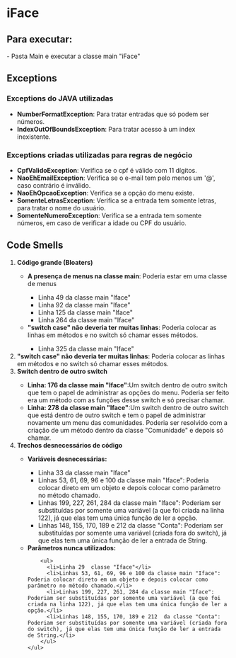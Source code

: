 # iFace
<h2> Para executar: </h2>
- Pasta Main e executar a classe main "iFace"
<h2> Exceptions </h2>
<h3> Exceptions do JAVA utilizadas </h3>
<ul>
  <li><strong>NumberFormatException</strong>: Para tratar entradas que só podem ser números.</li>
  <li><strong>IndexOutOfBoundsException</strong>: Para tratar acesso à um index inexistente.</li>
</ul>
<h3> Exceptions criadas utilizadas para regras de negócio </h3>
<ul>
  <li><strong>CpfValidoException</strong>: Verifica se o cpf é válido com 11 dígitos.</li>
  <li><strong>NaoEhEmailException</strong>: Verifica se o e-mail tem pelo menos um '@', caso contrário é inválido.</li>
  <li><strong>NaoEhOpcaoException</strong>: Verifica se a opção do menu existe.</li>
  <li><strong>SomenteLetrasException</strong>: Verifica se a entrada tem somente letras, para tratar o nome do usuário.</li> 
  <li><strong>SomenteNumeroException</strong>: Verifica se a entrada tem somente números, em caso de verificar a idade ou CPF do usuário.</li>
</ul>
<h2> Code Smells </h2>
<ol>
  <li><strong>Código grande (Bloaters)</strong></li>
  <ul>
  <li><strong>A presença de menus na classe main</strong>: Poderia estar em uma classe de menus </li>
    <ul>
      <li>Linha 49 da classe main "Iface"</li>
      <li>Linha 92 da classe main "Iface"</li>
      <li>Linha 125 da classe main "Iface"</li>
      <li>Linha 264 da classe main "Iface"</li>
  </ul>
    <li><strong>"switch case" não deveria ter muitas linhas</strong>: Poderia colocar as linhas em métodos e no switch só chamar esses métodos.</li>
     <ul>
      <li>Linha 325 da classe main "Iface"</li>
  </ul>
  </ul>
  <li><strong>"switch case" não deveria ter muitas linhas</strong>: Poderia colocar as linhas em métodos e no switch só chamar esses métodos.</li>
  </ul>
  <li><strong>Switch dentro de outro switch</strong></li>
  <ul>
  <li><strong>Linha: 176 da classe main "Iface"</strong>:Um switch dentro de outro switch que tem o papel de administrar as opções do menu. Poderia ser feito era um método com as funções desse switch e só precisar chamar. </li>
  <li><strong>Linha: 278 da classe main "Iface"</strong>:Um switch dentro de outro switch que está dentro de outro switch e tem o papel de administrar novamente um menu das comunidades. Poderia ser resolvido com a criação de um método dentro da classe "Comunidade" e depois só chamar.</li>
  </ul>
  <li><strong>Trechos desnecessários de código</strong></li>
    <ul>
      <li><strong>Variáveis desnecessárias: </strong> </li>
        <ul>
          <li>Linha 33 da classe main "Iface"</li>
          <li>Linhas 53, 61, 69, 96 e 100 da classe main "Iface": Poderia colocar direto em um objeto e depois colocar como parâmetro no método chamado.</li>
          <li>Linhas 199, 227, 261, 284 da classe main "Iface": Poderiam ser substituídas por somente uma variável (a que foi criada na linha 122), já que elas tem uma única função de ler a opção.</li>
          <li>Linhas 148, 155, 170, 189 e 212  da classe "Conta": Poderiam ser substituídas por somente uma variável (criada fora do switch), já que elas tem uma única função de ler a entrada de String.</li>
        </ul>
      <li><strong>Parâmetros nunca utilizados: </strong> </li>
  
        <ul>
          <li>Linha 29  classe "Iface"</li>
          <li>Linhas 53, 61, 69, 96 e 100 da classe main "Iface": Poderia colocar direto em um objeto e depois colocar como parâmetro no método chamado.</li>
          <li>Linhas 199, 227, 261, 284 da classe main "Iface": Poderiam ser substituídas por somente uma variável (a que foi criada na linha 122), já que elas tem uma única função de ler a opção.</li>
          <li>Linhas 148, 155, 170, 189 e 212  da classe "Conta": Poderiam ser substituídas por somente uma variável (criada fora do switch), já que elas tem uma única função de ler a entrada de String.</li>
        </ul>
    </ul>
</ol>
